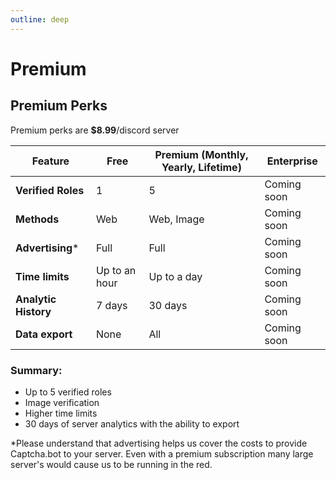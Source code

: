 ```yaml
---
outline: deep
---
```


# Premium

## Premium Perks

Premium perks are **$8.99**/discord server

| **Feature**          | **Free**      | **Premium (Monthly, Yearly, Lifetime)** | **Enterprise** |
|----------------------|---------------|-----------------------------------------|----------------|
| **Verified Roles**   | 1             | 5                                       | Coming soon    |
| **Methods**          | Web           | Web, Image                              | Coming soon    |
| **Advertising***    | Full          | Full                                    | Coming soon    |
| **Time limits**      | Up to an hour | Up to a day                             | Coming soon    |
| **Analytic History** | 7 days        | 30 days                                 | Coming soon    |
| **Data export**      | None          | All                                     | Coming soon    |

### Summary:

- Up to 5 verified roles
- Image verification
- Higher time limits
- 30 days of server analytics with the ability to export

*Please understand that advertising helps us cover the costs to provide Captcha.bot to your server. Even with a premium subscription many large server's would cause us to be running in the red.